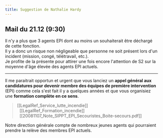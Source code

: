 ```yaml
---
title: Suggestion de Nathalie Hardy
---
```


## Mail du 21.12 (9:30)

Il n'y a plus que 3 agents EPI dont au moins un souhaiterait être déchargé de cette fonction.  
Il y a donc un risque non négligeable que personne ne soit présent lors d'un incident (mission, congé, télétravail, etc.).  
Je profite de la présente pour attirer une fois encore l'attention de S2 sur la moyenne d'âge élevée des agents EPI actuels.

--- 

Il me paraitrait opportun et urgent que vous lanciez un **appel général aux candidatures pour devenir membre des équipes de première intervention** (EPI) comme cela s'est fait il y a quelques années et que vous organisiez une **formation complète en ce sens**.

> [[LegalRef_Service_lutte_incendie]]  
> &nbsp;
> [[LegalRef_Formation_incendie]]  
> &nbsp;
> [[20081107_Note_SIPPT_EPI_Secouristes_Boite-secours.pdf]]


Notre direction générale compte de nombreux jeunes agents qui pourraient prendre la relève des membres EPI actuels.
